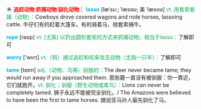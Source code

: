 ☀ <font color="red">**追赶动物 抓捕动物 驯化动物：**</font>
<font color="sky blue">**lasso**</font> [læˈsu:; ˈlæsəʊ; 美 ˈlæsoʊ]
<font color="#00b050">vt. 用套索套捕（动物）：</font>Cowboys drove covered wagons and rode horses, lassoing cattle. 牛仔们有的赶着大篷车，有的骑着马，抛套索捕牛。

<font color="sky blue">**rope**</font> [rəʊp] 
<font color="#00b050">vt. [尤美] 以扔出圆形套索的方式来抓捕动物，相当于lasso：</font>了解即可

<font color="sky blue">**worry**</font> ['wʌrɪ] 
<font color="#00b050">vt.（狗）通过追赶和咬来攻击动物（尤指一只羊）：</font>了解即可
                     
<font color="sky blue">**tame**</font> [teɪm] 
<font color="#00b050">adj.（动物、鸟等）驯服的：</font>The deer never became tame; they would run away if you approached them. 那些鹿一直没有被驯服：你一靠近，它们就跑开。<font color="#00b050">vt. 驯化；驯服（野生动物或禽鸟）：</font>Lions can never be completely tamed. 狮子永远不能被完全驯化。/ The Amazons were believed to have been the first to tame horses. 据说亚马孙人最先驯化了马。
